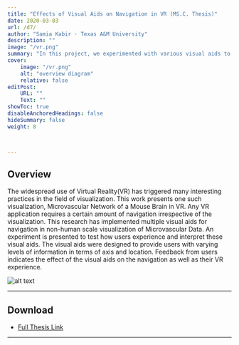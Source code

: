 ```yaml
---
title: "Effects of Visual Aids on Navigation in VR (MS.C. Thesis)"
date: 2020-03-03
url: /d7/
author: "Samia Kabir · Texas A&M University"
description: ""
image: "/vr.png"
summary: "In this project, we experimented with various visual aids to assist users in navigating non-human scale data visualization (Microvascular Network of a Mouse Brain in VR). A controlled user study revealed how users experience and interpret these visual aids."
cover:
    image: "/vr.png"
    alt: "overview diagram"
    relative: false
editPost:
    URL: ""
    Text: ""
showToc: true
disableAnchoredHeadings: false
hideSummary: false
weight: 8



---
```


## Overview

The widespread use of Virtual Reality(VR) has triggered many interesting practices in the field of visualization. This work presents one such visualization, Microvascular Network of a Mouse Brain in VR. Any VR application requires a certain amount of navigation irrespective of the visualization. This research has implemented multiple visual aids for navigation in non-human scale visualization of Microvascular Data. An experiment is presented to test how users experience and interpret these visual aids. The visual aids were designed to provide users with varying levels of information in terms of axis and location. Feedback from users indicates the effect of the visual aids on the navigation as well as their VR experience.

![alt text](/vr.png)


---

## Download

- [Full Thesis Link](https://oaktrust.library.tamu.edu/handle/1969.1/191699)

---
